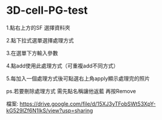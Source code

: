# 3D-cell-PG-test

1.點右上方的SF 選擇資料夾

2.點下拉式選單選擇處理方式

3.在選單下方輸入參數

4.點add使用此處理方式（可重複add不同方式）

5.每加入一個處理方式後可點選右上角apply顯示處理完的照片

ps.若要刪除處理方式 需先點名稱讓他返藍 再按Remove 

檔案:
https://drive.google.com/file/d/15XJ3yTFobSWt53XpY-kG529lZf6N1IkS/view?usp=sharing
